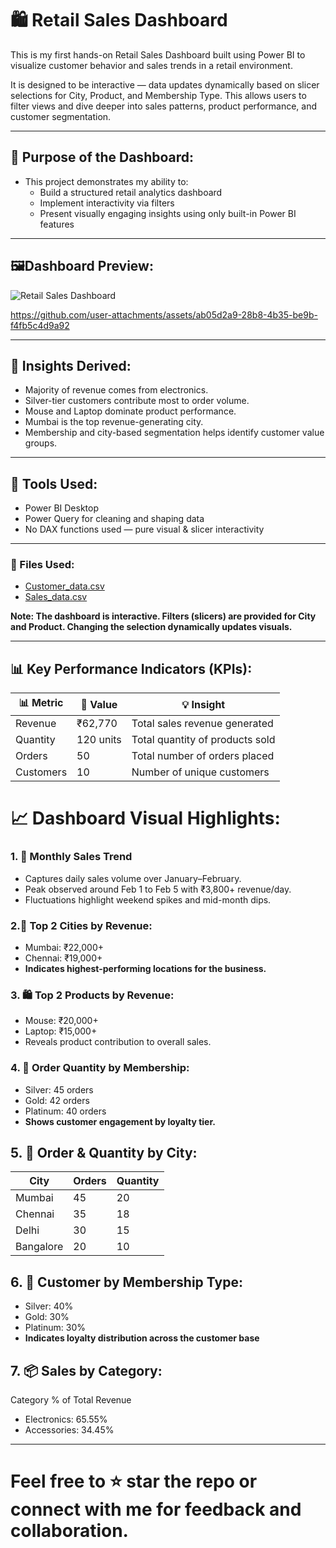 # 🛍️ Retail Sales Dashboard 
This is my first hands-on Retail Sales Dashboard built using Power BI to visualize customer behavior and sales trends in a retail environment.

It is designed to be interactive — data updates dynamically based on slicer selections for City, Product, and Membership Type. This allows users to filter views and dive deeper into sales patterns, product performance, and customer segmentation.
____________________________________________________________________________________________
## 📌 Purpose of the Dashboard:
- This project demonstrates my ability to:
  - Build a structured retail analytics dashboard
  - Implement interactivity via filters
  - Present visually engaging insights using only built-in Power BI features
____________________________________________________________________________________________
## 🖼️Dashboard Preview:
![Retail Sales Dashboard](https://github.com/user-attachments/assets/50c1f712-2a78-45a1-bd30-32c39836f1d1)


https://github.com/user-attachments/assets/ab05d2a9-28b8-4b35-be9b-f4fb5c4d9a92


______________________________________________________________________________________________
## 🧠 Insights Derived:
- Majority of revenue comes from electronics.
- Silver-tier customers contribute most to order volume.
- Mouse and Laptop dominate product performance.
- Mumbai is the top revenue-generating city.
- Membership and city-based segmentation helps identify customer value groups.
_______________________________________________________________________________________________
## 🔧 Tools Used:
- Power BI Desktop
- Power Query for cleaning and shaping data
- No DAX functions used — pure visual & slicer interactivity
---
### 📂 Files Used:
- [ Customer_data.csv](https://github.com/Siteshgupta123/Retail-Sales-Dashboard/blob/main/customer_data%20-%20customer_data.csv)
- [ Sales_data.csv](https://github.com/Siteshgupta123/Retail-Sales-Dashboard/blob/main/sales_data%20-%20sales_data.csv)

**Note: The dashboard is interactive. Filters (slicers) are provided for City and Product. Changing the selection dynamically updates visuals.**
_________________________________________________________________________________________________
## 📊 Key Performance Indicators (KPIs):
| 📊 Metric     | 🔢 Value    | 💡 Insight                            |
|---------------|------------|----------------------------------------|
| Revenue       | ₹62,770    | Total sales revenue generated          |
| Quantity      | 120 units  | Total quantity of products sold        |
| Orders        | 50         | Total number of orders placed          |
| Customers     | 10         | Number of unique customers             |

# 📈 Dashboard Visual Highlights:
### 1. 🧾 Monthly Sales Trend
- Captures daily sales volume over January–February.
- Peak observed around Feb 1 to Feb 5 with ₹3,800+ revenue/day.
- Fluctuations highlight weekend spikes and mid-month dips.

### 2.📍 Top 2 Cities by Revenue:
- Mumbai: ₹22,000+
- Chennai: ₹19,000+
- **Indicates highest-performing locations for the business.**

### 3. 🛍️ Top 2 Products by Revenue:
- Mouse: ₹20,000+
- Laptop: ₹15,000+
- Reveals product contribution to overall sales.

### 4. 👥 Order Quantity by Membership:
- Silver: 45 orders
- Gold: 42 orders
- Platinum: 40 orders
- **Shows customer engagement by loyalty tier.**

## 5. 🌆 Order & Quantity by City:
| **City**  | **Orders** | **Quantity** |
| --------- | ---------- | ------------ |
| Mumbai    | 45       | 20         |
| Chennai   | 35       | 18         |
| Delhi     | 30       | 15         |
| Bangalore | 20       | 10         |

## 6. 🔁 Customer by Membership Type:
- Silver: 40%
- Gold: 30%
- Platinum: 30%
- **Indicates loyalty distribution across the customer base**

## 7. 📦 Sales by Category:
Category % of Total Revenue
- Electronics:	65.55%
- Accessories:	34.45%
__________________________________________________________________________________________
# Feel free to ⭐ star the repo or connect with me for feedback and collaboration.
